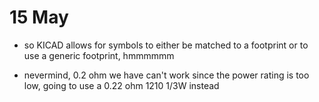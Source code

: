 # 15 May

- so KICAD allows for symbols to either be matched to a footprint or to use a
  generic footprint, hmmmmmm

- nevermind, 0.2 ohm we have can't work since the power rating is too low, going
  to use a 0.22 ohm 1210 1/3W instead
